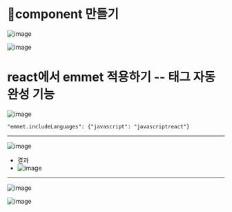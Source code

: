 # 💖component 만들기

![image](https://github.com/leegowoon/react/assets/145514701/44228661-9607-43ed-b3c9-8c03eec51f39)

![image](https://github.com/leegowoon/react/assets/145514701/b37d47d2-c830-4b42-9d59-759c52e9d7cb)

# react에서 emmet 적용하기 -- 태그 자동 완성 기능
![image](https://github.com/leegowoon/react/assets/145514701/d2a8c953-0f7c-4322-a888-360628c5630f)

```
"emmet.includeLanguages": {"javascript": "javascriptreact"}
```

---
![image](https://github.com/leegowoon/react/assets/145514701/e2241de9-83b4-4c19-8626-38482c8074fc)
- 결과
- ![image](https://github.com/leegowoon/react/assets/145514701/5331dc98-ebf7-4ab0-b390-c6fc4e71d9fa)

---
![image](https://github.com/leegowoon/react/assets/145514701/3d6555c0-8fce-462d-80d4-4b3ceb772171)

![image](https://github.com/leegowoon/react/assets/145514701/74858794-0927-4fe9-a0fe-1c300597e27b)



